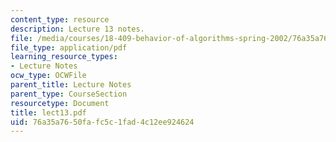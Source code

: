 ```yaml
---
content_type: resource
description: Lecture 13 notes.
file: /media/courses/18-409-behavior-of-algorithms-spring-2002/76a35a7650fafc5c1fad4c12ee924624_lect13.pdf
file_type: application/pdf
learning_resource_types:
- Lecture Notes
ocw_type: OCWFile
parent_title: Lecture Notes
parent_type: CourseSection
resourcetype: Document
title: lect13.pdf
uid: 76a35a76-50fa-fc5c-1fad-4c12ee924624
---
```

